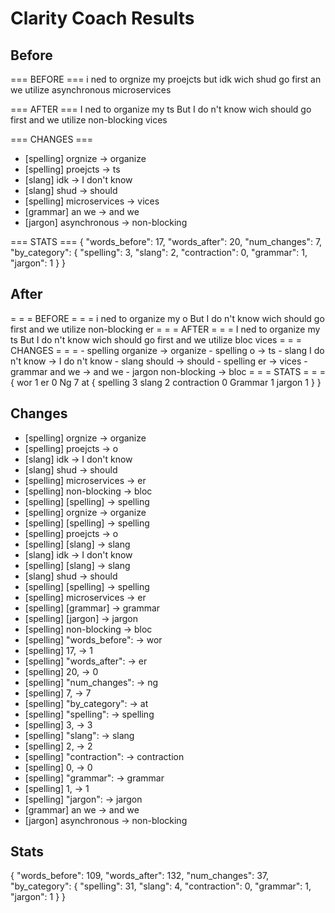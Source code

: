 # Clarity Coach Results

## Before
=== BEFORE ===
i ned to orgnize my proejcts but idk wich shud go first an we utilize asynchronous microservices

=== AFTER ===
I ned to organize my ts But I do n't know wich should go first and we utilize non-blocking vices

=== CHANGES ===
- [spelling] orgnize → organize
- [spelling] proejcts → ts
- [slang] idk → I don't know
- [slang] shud → should
- [spelling] microservices → vices
- [grammar] an we → and we
- [jargon] asynchronous → non-blocking

=== STATS ===
{
  "words_before": 17,
  "words_after": 20,
  "num_changes": 7,
  "by_category": {
    "spelling": 3,
    "slang": 2,
    "contraction": 0,
    "grammar": 1,
    "jargon": 1
  }
}

## After
= = = BEFORE = = = i ned to organize my o But I do n't know wich should go first and we utilize non-blocking er = = = AFTER = = = I ned to organize my ts But I do n't know wich should go first and we utilize bloc vices = = = CHANGES = = = - spelling organize → organize - spelling o → ts - slang I do n't know → I do n't know - slang should → should - spelling er → vices - grammar and we → and we - jargon non-blocking → bloc = = = STATS = = = { wor 1 er 0 Ng 7 at { spelling 3 slang 2 contraction 0 Grammar 1 jargon 1 } }

## Changes
- [spelling] orgnize → organize
- [spelling] proejcts → o
- [slang] idk → I don't know
- [slang] shud → should
- [spelling] microservices → er
- [spelling] non-blocking → bloc
- [spelling] [spelling] → spelling
- [spelling] orgnize → organize
- [spelling] [spelling] → spelling
- [spelling] proejcts → o
- [spelling] [slang] → slang
- [slang] idk → I don't know
- [spelling] [slang] → slang
- [slang] shud → should
- [spelling] [spelling] → spelling
- [spelling] microservices → er
- [spelling] [grammar] → grammar
- [spelling] [jargon] → jargon
- [spelling] non-blocking → bloc
- [spelling] "words_before": → wor
- [spelling] 17, → 1
- [spelling] "words_after": → er
- [spelling] 20, → 0
- [spelling] "num_changes": → ng
- [spelling] 7, → 7
- [spelling] "by_category": → at
- [spelling] "spelling": → spelling
- [spelling] 3, → 3
- [spelling] "slang": → slang
- [spelling] 2, → 2
- [spelling] "contraction": → contraction
- [spelling] 0, → 0
- [spelling] "grammar": → grammar
- [spelling] 1, → 1
- [spelling] "jargon": → jargon
- [grammar] an we → and we
- [jargon] asynchronous → non-blocking

## Stats
{
  "words_before": 109,
  "words_after": 132,
  "num_changes": 37,
  "by_category": {
    "spelling": 31,
    "slang": 4,
    "contraction": 0,
    "grammar": 1,
    "jargon": 1
  }
}